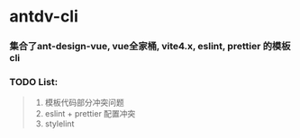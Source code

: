# antdv-cli

### 集合了ant-design-vue, vue全家桶, vite4.x, eslint, prettier 的模板cli  

### TODO List:
> 1. 模板代码部分冲突问题    
> 2. eslint + prettier 配置冲突  
> 3. stylelint  
